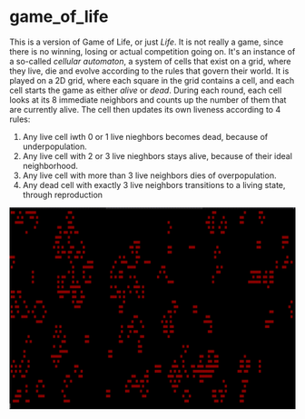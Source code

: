 # game_of_life

This is a version of Game of Life, or just *Life*. 
It is not really a game, since there is no winning, losing or actual competition going on. It's an instance of a so-called *cellular automaton*, a system of cells that exist on a grid, where they live, die and evolve according to the rules that govern their world. 
It is played on a 2D grid, where each square in the grid contains a cell, and each cell starts the game as either *alive* or *dead*. 
During each round, each cell looks at its 8 immediate neighbors and counts up the number of them that are currently alive. 
The cell then updates its own liveness according to 4 rules:

1. Any live cell iwth 0 or 1 live nieghbors becomes dead, because of underpopulation.
2. Any live cell with 2 or 3 live nieghbors stays alive, because of their ideal neighborhood.
3. Any live cell with more than 3 live neighbors dies of overpopulation.
4. Any dead cell with exactly 3 live neighbors transitions to a living state, through reproduction


![Game of Life](/imgs/game_of_life.gif)

